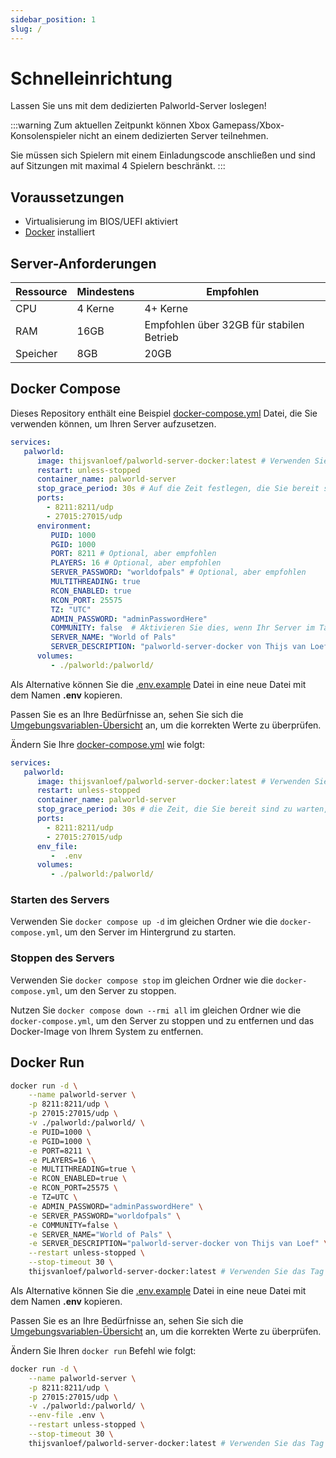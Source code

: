 ```yaml
---
sidebar_position: 1
slug: /
---
```


# Schnelleinrichtung

Lassen Sie uns mit dem dedizierten Palworld-Server loslegen!

:::warning
Zum aktuellen Zeitpunkt können Xbox Gamepass/Xbox-Konsolenspieler nicht an einem dedizierten Server teilnehmen.

Sie müssen sich Spielern mit einem Einladungscode anschließen und sind auf Sitzungen mit maximal 4 Spielern beschränkt.
:::

## Voraussetzungen

* Virtualisierung im BIOS/UEFI aktiviert
* [Docker](https://docs.docker.com/engine/install/) installiert

## Server-Anforderungen

| Ressource | Mindestens | Empfohlen                                 |
|-----------|------------|-------------------------------------------|
| CPU       | 4 Kerne    | 4+ Kerne                                  |
| RAM       | 16GB       | Empfohlen über 32GB für stabilen Betrieb  |
| Speicher  | 8GB        | 20GB                                      |

## Docker Compose

Dieses Repository enthält eine Beispiel
[docker-compose.yml](https://github.com/thijsvanloef/palworld-server-docker/blob/main/docker-compose.yml)
Datei, die Sie verwenden können, um Ihren Server aufzusetzen.

```yml
services:
   palworld:
      image: thijsvanloef/palworld-server-docker:latest # Verwenden Sie das Tag latest-arm64 für ARM64-Hosts
      restart: unless-stopped
      container_name: palworld-server
      stop_grace_period: 30s # Auf die Zeit festlegen, die Sie bereit sind zu warten, bis der Container ordnungsgemäß beendet ist
      ports:
        - 8211:8211/udp
        - 27015:27015/udp
      environment:
         PUID: 1000
         PGID: 1000
         PORT: 8211 # Optional, aber empfohlen
         PLAYERS: 16 # Optional, aber empfohlen
         SERVER_PASSWORD: "worldofpals" # Optional, aber empfohlen
         MULTITHREADING: true
         RCON_ENABLED: true
         RCON_PORT: 25575
         TZ: "UTC"
         ADMIN_PASSWORD: "adminPasswordHere"
         COMMUNITY: false  # Aktivieren Sie dies, wenn Ihr Server im Tab für Community-Server angezeigt werden soll, VERWENDEN SIE ES AUSSCHLIEẞLICH MIT SERVER_PASSWORD!
         SERVER_NAME: "World of Pals"
         SERVER_DESCRIPTION: "palworld-server-docker von Thijs van Loef"
      volumes:
         - ./palworld:/palworld/
```
<!-- markdownlint-disable-next-line -->
Als Alternative können Sie die [.env.example](https://github.com/thijsvanloef/palworld-server-docker/blob/main/.env.example) Datei in eine neue Datei mit dem Namen **.env** kopieren.
<!-- markdownlint-disable-next-line -->
Passen Sie es an Ihre Bedürfnisse an, sehen Sie sich die [Umgebungsvariablen-Übersicht](https://palworld-server-docker.loef.dev/de/getting-started/configuration/server-settings#umgebungsvariablen) an, um die korrekten Werte zu überprüfen.
<!-- markdownlint-disable-next-line -->
Ändern Sie Ihre [docker-compose.yml](https://github.com/thijsvanloef/palworld-server-docker/blob/main/docker-compose.yml) wie folgt:

```yml
services:
   palworld:
      image: thijsvanloef/palworld-server-docker:latest # Verwenden Sie das Tag latest-arm64 für ARM64-Hosts
      restart: unless-stopped
      container_name: palworld-server
      stop_grace_period: 30s # die Zeit, die Sie bereit sind zu warten, bis der Container ordnungsgemäß beendet ist
      ports:
        - 8211:8211/udp
        - 27015:27015/udp
      env_file:
         -  .env
      volumes:
         - ./palworld:/palworld/
```

### Starten des Servers

Verwenden Sie `docker compose up -d` im gleichen Ordner wie die `docker-compose.yml`, um den Server im Hintergrund zu starten.

### Stoppen des Servers

Verwenden Sie `docker compose stop` im gleichen Ordner wie die `docker-compose.yml`, um den Server zu stoppen.

Nutzen Sie `docker compose down --rmi all` im gleichen Ordner wie die `docker-compose.yml`, um den Server zu stoppen und zu entfernen und das Docker-Image von Ihrem System zu entfernen.

## Docker Run

```bash
docker run -d \
    --name palworld-server \
    -p 8211:8211/udp \
    -p 27015:27015/udp \
    -v ./palworld:/palworld/ \
    -e PUID=1000 \
    -e PGID=1000 \
    -e PORT=8211 \
    -e PLAYERS=16 \
    -e MULTITHREADING=true \
    -e RCON_ENABLED=true \
    -e RCON_PORT=25575 \
    -e TZ=UTC \
    -e ADMIN_PASSWORD="adminPasswordHere" \
    -e SERVER_PASSWORD="worldofpals" \
    -e COMMUNITY=false \
    -e SERVER_NAME="World of Pals" \
    -e SERVER_DESCRIPTION="palworld-server-docker von Thijs van Loef" \
    --restart unless-stopped \
    --stop-timeout 30 \
    thijsvanloef/palworld-server-docker:latest # Verwenden Sie das Tag latest-arm64 für ARM64-Hosts
```
<!-- markdownlint-disable-next-line -->
Als Alternative können Sie die [.env.example](https://github.com/thijsvanloef/palworld-server-docker/blob/main/.env.example) Datei in eine neue Datei mit dem Namen **.env** kopieren.
<!-- markdownlint-disable-next-line -->
Passen Sie es an Ihre Bedürfnisse an, sehen Sie sich die [Umgebungsvariablen-Übersicht](https://palworld-server-docker.loef.dev/de/getting-started/configuration/server-settings#umgebungsvariablen) an, um die korrekten Werte zu überprüfen.

Ändern Sie Ihren `docker run` Befehl wie folgt:

```bash
docker run -d \
    --name palworld-server \
    -p 8211:8211/udp \
    -p 27015:27015/udp \
    -v ./palworld:/palworld/ \
    --env-file .env \
    --restart unless-stopped \
    --stop-timeout 30 \
    thijsvanloef/palworld-server-docker:latest # Verwenden Sie das Tag latest-arm64 für ARM64-Hosts
```
